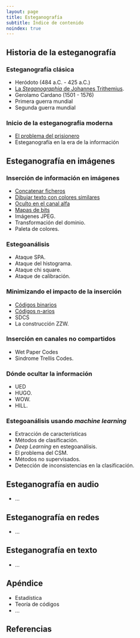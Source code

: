 ```yaml
---
layout: page
title: Esteganografía
subtitle: Índice de contenido
noindex: true
---
```






## Historia de la esteganografía

### Esteganografía clásica
- Heródoto (484 a.C. - 425 a.C.)
- [La *Steganographia* de Johannes Trithemius](/stego/history/classic/es/trithemius).
- Gerolamo Cardano (1501 - 1576)
- Primera guerra mundial
- Segunda guerra mundial

### Inicio de la esteganografía moderna
- [El problema del prisionero](/stego/history/modern/es/problema-prisionero)
- Esteganografía en la era de la información


## Esteganografía en imágenes

### Inserción de información en imágenes
- [Concatenar ficheros](/stego/images/embed/es/concat)
- [Dibujar texto con colores similares](/stego/images/embed/es/dibujar-texto)
- [Oculto en el canal alfa](/stego/images/embed/es/canal-alfa)
- [Mapas de bits](/stego/images/embed/es/mapas-de-bits)
- Imágenes JPEG.
- Transformación del dominio.
- Paleta de colores.

### Estegoanálisis
- Ataque SPA.
- Ataque del histograma.
- Ataque chi square.
- Ataque de calibración.


### Minimizando el impacto de la inserción
- [Códigos binarios](/stego/images/impact/es/codigos-binarios)
- [Códigos n-arios](/stego/images/impact/es/codigos-n-arios)
- SDCS
- La construcción ZZW.

### Inserción en canales no compartidos
- Wet Paper Codes
- Sindrome Trellis Codes.

### Dónde ocultar la información
- UED
- HUGO.
- WOW. 
- HILL.

### Estegoanálisis usando *machine learning*
- Extracción de características
- Métodos de clasificación.
- *Deep Learning* en estegoanálisis.
- El problema del CSM.
- Métodos no supervisados.
- Detección de inconsistencias en la clasificación.




## Esteganografía en audio
- ...




## Esteganografía en redes
- ...




## Esteganografía en texto
- ...



## Apéndice
- Estadística
- Teoría de códigos
- ...


## Referencias





